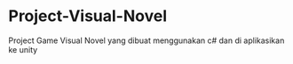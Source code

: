 # Project-Visual-Novel
Project Game Visual Novel yang dibuat menggunakan c# dan di aplikasikan ke unity
